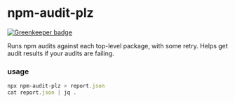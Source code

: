# npm-audit-plz

[![Greenkeeper badge](https://badges.greenkeeper.io/kumavis/npm-audit-plz.svg)](https://greenkeeper.io/)

Runs npm audits against each top-level package, with some retry. Helps get audit results if your audits are failing.

### usage

```js
npx npm-audit-plz > report.json
cat report.json | jq .
```